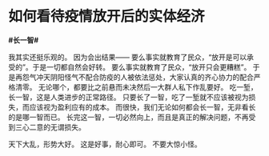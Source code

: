 # 如何看待疫情放开后的实体经济
**#长一智#** 

我其实还挺乐观的。
因为会出结果——
要么事实就教育了民众，“放开是可以承受的”。于是一切都自然会好转。
要么事实就教育了民众，“放开只会更糟糕”。
于是再怨气冲天阴阳怪气不配合防疫的人被依法惩处，大家认真的齐心协力的配合严格清零。
无论哪个，都要比之前悬而未决然后一大群人私下作乱要好。
吃一堑，长一智，这是人类进步的正常路径。
只要长了一智，吃了一堑就不应该被视为损失，而应该视为盈利应有的成本。
而很快，我们无论如何都会长一智，无非看长的是哪一智而已。
长完这一智，一切必然向上，而且是真正的解决问题，不再受到三心二意的无谓损失。

天下大乱，形势大好。
这是好事，耐心即可。
不要大惊小怪。